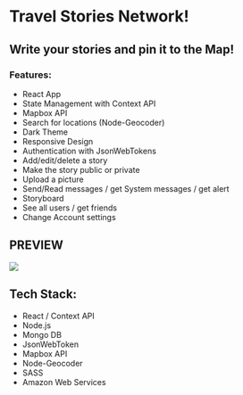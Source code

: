 # Travel Stories Network!
## Write your stories and pin it to the Map!

### Features:
- React App
- State Management with Context API
- Mapbox API
- Search for locations (Node-Geocoder)
- Dark Theme
- Responsive Design
- Authentication with JsonWebTokens
- Add/edit/delete a story
- Make the story public or private
- Upload a picture
- Send/Read messages / get System messages / get alert
- Storyboard
- See all users / get friends
- Change Account settings

## PREVIEW
![](travelstories.gif)

## Tech Stack:
- React / Context API
- Node.js
- Mongo DB
- JsonWebToken
- Mapbox API
- Node-Geocoder
- SASS
- Amazon Web Services